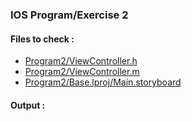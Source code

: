 ### IOS Program/Exercise 2

#### Files to check :
* [Program2/ViewController.h](https://github.com/wasimafser/ios-program-2/blob/master/Program2/ViewController.h)
* [Program2/ViewController.m](https://github.com/wasimafser/ios-program-2/blob/master/Program2/ViewController.m)
* [Program2/Base.lproj/Main.storyboard](https://github.com/wasimafser/ios-program-2/blob/master/Program2/Base.lproj/Main.storyboard)

#### Output :
